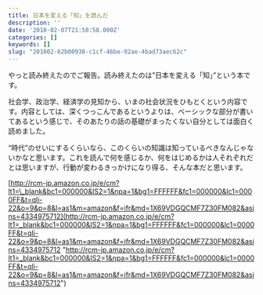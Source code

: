 ```yaml
---
title: 日本を変える「知」を読んだ
description: ''
date: '2010-02-07T21:58:58.000Z'
categories: []
keywords: []
slug: "201002-62b00938-c1cf-46be-92ae-4bad73aec62c"
---
```

やっと読み終えたのでご報告。読み終えたのは”日本を変える「知」”という本です。

社会学、政治学、経済学の見知から、いまの社会状況をひもとくという内容です。内容としては、深くつっこんであるというよりは、ベーシックな部分が書いてあるという感じで、そのあたりの話の基礎がまったくない自分としては面白く読めました。

“時代”のせいにするくらいなら、このくらいの知識は知っているべきなんじゃないかなと思います。これを読んで何を感じるか、何をはじめるかは人それぞれだとは思いますが、行動が変わるきっかけになり得る、そんな本だと思います。

[http://rcm-jp.amazon.co.jp/e/cm?lt1=\_blank&bc1=000000&IS2=1&npa=1&bg1=FFFFFF&fc1=000000&lc1=0000FF&t=qli-22&o=9&p=8&l=as1&m=amazon&f=ifr&md=1X69VDGQCMF7Z30FM082&asins=4334975712](http://rcm-jp.amazon.co.jp/e/cm?lt1=_blank&bc1=000000&IS2=1&npa=1&bg1=FFFFFF&fc1=000000&lc1=0000FF&t=qli-22&o=9&p=8&l=as1&m=amazon&f=ifr&md=1X69VDGQCMF7Z30FM082&asins=4334975712 "http://rcm-jp.amazon.co.jp/e/cm?lt1=_blank&bc1=000000&IS2=1&npa=1&bg1=FFFFFF&fc1=000000&lc1=0000FF&t=qli-22&o=9&p=8&l=as1&m=amazon&f=ifr&md=1X69VDGQCMF7Z30FM082&asins=4334975712")